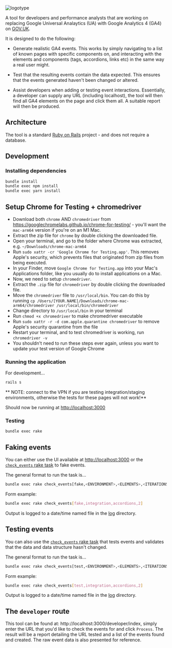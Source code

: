 ![logotype](https://repository-images.githubusercontent.com/504593718/08cf2ea6-cf81-42aa-8bfc-dd3d9c7fd16f)

A tool for developers and performance analysts that are working on replacing Google Universal Analaytics (UA) with Google Analytics 4 (GA4) on [GOV.UK](https://www.gov.uk).

It is designed to do the following:

* Generate realistic GA4 events. This works by simply navigating to a list of known pages with specific components on, and interacting with the elements and components (tags, accordions, links etc) in the same way a real user might.

* Test that the resulting events contain the data expected. This ensures that the events generated haven't been changed or altered.

* Assist developers when adding or testing event interactions. Essentially, a developer can supply any URL (including localhost), the tool will then find all GA4 elements on the page and click them all. A suitable report will then be produced.

## Architecture

The tool is a standard [Ruby on Rails](https://rubyonrails.org/) project - and does not require a database.

## Development

### Installing dependencies

```bash
bundle install
bundle exec npm install
bundle exec yarn install
```

## Setup Chrome for Testing + chromedriver


- Download both `chrome` AND `chromedriver` from https://googlechromelabs.github.io/chrome-for-testing/ - you'll want the `mac-arm64` version if you're on an M1 Mac.
- Extract the zip file for `chrome` by double clicking the downloaded file.
- Open your terminal, and go to the folder where Chrome was extracted, e.g. `~/Downloads/chrome-mac-arm64`
- Run `sudo xattr -cr 'Google Chrome for Testing.app'`. This removes Apple's security, which prevents files that originated from zip files from being executed.
- In your Finder, move `Google Chrome for Testing.app` into your Mac's Applications folder, like you usually do to install applications on a Mac.
- Now, we need to setup `chromedriver`.
- Extract the `.zip` file for `chromedriver` by double clicking the downloaded file.
- Move the `chromedriver` file to `/usr/local/bin`. You can do this by running `cp /Users/[YOUR.NAME]/Downloads/chrome-mac-arm64/chromedriver /usr/local/bin/chromedriver`
- Change directory to `/usr/local/bin` in your terminal
- Run `chmod +x chromedriver` to make chromedriver executable
- Run `sudo xattr -r -d com.apple.quarantine chromedriver` to remove Apple's security quarantine from the file
- Restart your terminal, and to test chromedriver is working, run `chromedriver -v`
- You shouldn't need to run these steps ever again, unless you want to update your test version of Google Chrome

### Running the application

For development...

```bash
rails s
```

** NOTE: connect to the VPN if you are testing integration/staging environments, otherwise the tests for these pages will not work!**

Should now be running at [http://localhost:3000](http://localhost:3000/)


### Testing

```bash
bundle exec rake
```

## Faking events

You can either use the UI available at [http://localhost:3000](http://localhost:3000/) or the [`check_events` rake task](lib/tasks/check_events.rake) to fake events.

The general format to run the task is...

```bash
bundle exec rake check_events[fake,<ENVIRONMENT>,<ELEMENTS>,<ITERATIONS>]
```

Form example:

```bash
bundle exec rake check_events[fake,integration,accordions,2]
```

Output is logged to a date/time named file in the [log](log/) directory.

## Testing events

You can also use the [`check_events` rake task](lib/tasks/check_events.rake) that tests events and validates that the data and data structure hasn't changed.

The general format to run the task is...

```bash
bundle exec rake check_events[test,<ENVIRONMENT>,<ELEMENTS>,<ITERATIONS>]
```

Form example:

```bash
bundle exec rake check_events[test,integration,accordions,2]
```

Output is logged to a date/time named file in the [log](log/) directory.

## The `developer` route

This tool can be found at: http://localhost:3000/developer/index, simply enter the URL that you'd like to check the events for and click `Process`. The result will be a report detailing the URL tested and a list of the events found and created. The raw event data is also presented for reference.
